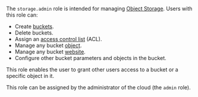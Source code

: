The `storage.admin` role is intended for managing [Object Storage](../../storage/). Users with this role can:

* Create [buckets](../../storage/concepts/bucket.md).
* Delete buckets.
* Assign an [access control list](../../storage/concepts/acl.md) (ACL).
* Manage any bucket [object](../../storage/concepts/object.md).
* Manage any bucket [website](../../storage/concepts/hosting.md).
* Configure other bucket parameters and objects in the bucket.

This role enables the user to grant other users access to a bucket or a specific object in it.

This role can be assigned by the administrator of the cloud (the `admin` role).